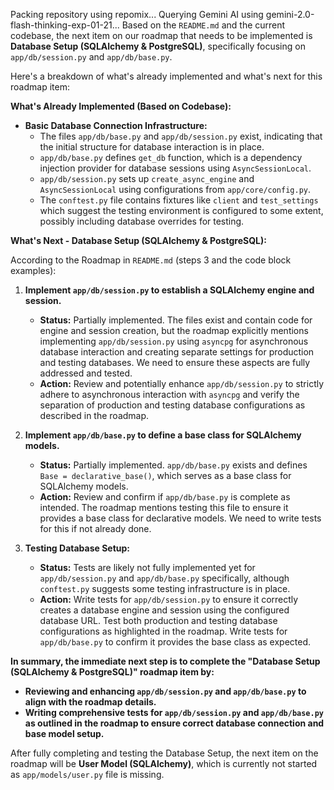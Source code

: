 Packing repository using repomix...
Querying Gemini AI using gemini-2.0-flash-thinking-exp-01-21...
Based on the `README.md` and the current codebase, the next item on our roadmap that needs to be implemented is **Database Setup (SQLAlchemy & PostgreSQL)**, specifically focusing on `app/db/session.py` and `app/db/base.py`.

Here's a breakdown of what's already implemented and what's next for this roadmap item:

**What's Already Implemented (Based on Codebase):**

*   **Basic Database Connection Infrastructure:**
    *   The files `app/db/base.py` and `app/db/session.py` exist, indicating that the initial structure for database interaction is in place.
    *   `app/db/base.py` defines `get_db` function, which is a dependency injection provider for database sessions using `AsyncSessionLocal`.
    *   `app/db/session.py` sets up `create_async_engine` and `AsyncSessionLocal` using configurations from `app/core/config.py`.
    *   The `conftest.py` file contains fixtures like `client` and `test_settings` which suggest the testing environment is configured to some extent, possibly including database overrides for testing.

**What's Next - Database Setup (SQLAlchemy & PostgreSQL):**

According to the Roadmap in `README.md` (steps 3 and the code block examples):

1.  **Implement `app/db/session.py` to establish a SQLAlchemy engine and session.**
    *   **Status:** Partially implemented.  The files exist and contain code for engine and session creation, but the roadmap explicitly mentions implementing `app/db/session.py` using `asyncpg` for asynchronous database interaction and creating separate settings for production and testing databases. We need to ensure these aspects are fully addressed and tested.
    *   **Action:** Review and potentially enhance `app/db/session.py` to strictly adhere to asynchronous interaction with `asyncpg` and verify the separation of production and testing database configurations as described in the roadmap.

2.  **Implement `app/db/base.py` to define a base class for SQLAlchemy models.**
    *   **Status:** Partially implemented. `app/db/base.py` exists and defines `Base = declarative_base()`, which serves as a base class for SQLAlchemy models.
    *   **Action:** Review and confirm if `app/db/base.py` is complete as intended. The roadmap mentions testing this file to ensure it provides a base class for declarative models. We need to write tests for this if not already done.

3.  **Testing Database Setup:**
    *   **Status:** Tests are likely not fully implemented yet for `app/db/session.py` and `app/db/base.py` specifically, although `conftest.py` suggests some testing infrastructure is in place.
    *   **Action:** Write tests for `app/db/session.py` to ensure it correctly creates a database engine and session using the configured database URL. Test both production and testing database configurations as highlighted in the roadmap.  Write tests for `app/db/base.py` to confirm it provides the base class as expected.

**In summary, the immediate next step is to complete the "Database Setup (SQLAlchemy & PostgreSQL)" roadmap item by:**

*   **Reviewing and enhancing `app/db/session.py` and `app/db/base.py` to align with the roadmap details.**
*   **Writing comprehensive tests for `app/db/session.py` and `app/db/base.py` as outlined in the roadmap to ensure correct database connection and base model setup.**

After fully completing and testing the Database Setup, the next item on the roadmap will be **User Model (SQLAlchemy)**, which is currently not started as `app/models/user.py` file is missing.